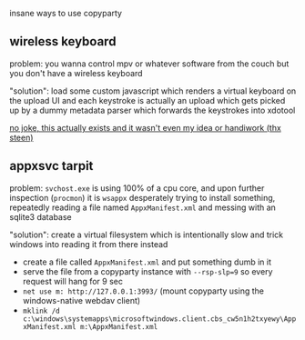 insane ways to use copyparty


## wireless keyboard

problem: you wanna control mpv or whatever software from the couch but you don't have a wireless keyboard

"solution": load some custom javascript which renders a virtual keyboard on the upload UI and each keystroke is actually an upload which gets picked up by a dummy metadata parser which forwards the keystrokes into xdotool

[no joke, this actually exists and it wasn't even my idea or handiwork (thx steen)](https://github.com/9001/copyparty/blob/hovudstraum/contrib/plugins/meadup.js)


## appxsvc tarpit

problem: `svchost.exe` is using 100% of a cpu core, and upon further inspection (`procmon`) it is `wsappx` desperately trying to install something, repeatedly reading a file named `AppxManifest.xml` and messing with an sqlite3 database

"solution": create a virtual filesystem which is intentionally slow and trick windows into reading it from there instead

* create a file called `AppxManifest.xml` and put something dumb in it
* serve the file from a copyparty instance with `--rsp-slp=9` so every request will hang for 9 sec
* `net use m: http://127.0.0.1:3993/`  (mount copyparty using the windows-native webdav client)
* `mklink /d c:\windows\systemapps\microsoftwindows.client.cbs_cw5n1h2txyewy\AppxManifest.xml m:\AppxManifest.xml`
